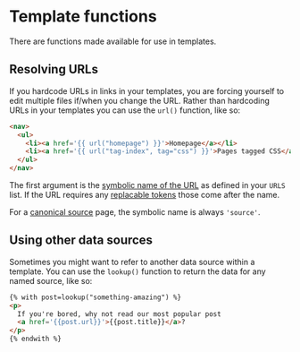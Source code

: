 # Template functions

There are functions made available for use in templates.


## Resolving URLs

If you hardcode URLs in links in your templates, you are forcing yourself to
edit multiple files if/when you change the URL. Rather than hardcoding URLs in
your templates you can use the `url()` function, like so:

```html
<nav>
  <ul>
    <li><a href='{{ url("homepage") }}'>Homepage</a></li>
    <li><a href='{{ url("tag-index", tag="css") }}'>Pages tagged CSS</a></li>
  </ul>
</nav>
```

The first argument is the [symbolic name of the URL](/adding-urls/) as defined
in your `URLS` list. If the URL requires any 
[replacable tokens](/adding-urls/#url-paths) those come after the name.

For a [canonical source](/adding-urls/#source-urls) page, the symbolic name
is always `'source'`.


## Using other data sources

Sometimes you might want to refer to another data source within a template.
You can use the `lookup()` function to return the data for any named source,
like so:

```html
{% with post=lookup("something-amazing") %}
<p>
  If you're bored, why not read our most popular post
  <a href='{{post.url}}'>{{post.title}}</a>?
</p>
{% endwith %}
```
